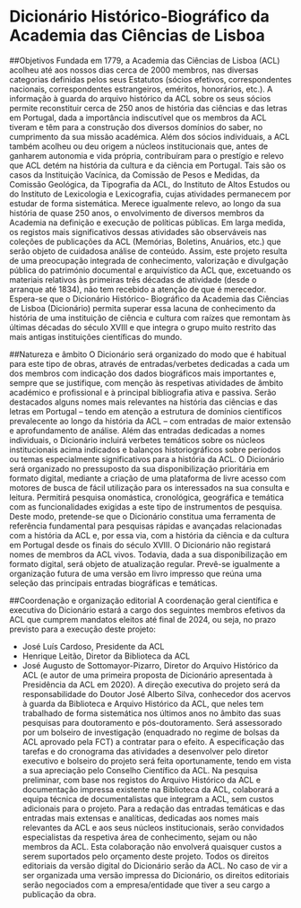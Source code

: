 # Dicionário Histórico-Biográfico da Academia das Ciências de Lisboa

##Objetivos
Fundada em 1779, a Academia das Ciências de Lisboa (ACL) acolheu até aos nossos dias cerca de 2000 membros, nas diversas categorias definidas pelos seus Estatutos (sócios efetivos, correspondentes nacionais, correspondentes estrangeiros, eméritos, honorários, etc.). A informação à guarda do arquivo histórico da ACL sobre os seus sócios permite reconstituir cerca de 250 anos de história das ciências e das letras em Portugal, dada a importância indiscutível que os membros da ACL tiveram e têm para a construção dos diversos domínios do saber, no cumprimento da sua missão académica. Além dos sócios individuais, a ACL também acolheu ou deu origem a núcleos institucionais que, antes de ganharem autonomia e vida própria, contribuíram para o prestígio e relevo que ACL detém na história da cultura e da ciência em Portugal. Tais são os casos da Instituição Vacínica, da Comissão de Pesos e Medidas, da Comissão Geológica, da Tipografia da ACL, do Instituto de Altos Estudos ou do Instituto de Lexicologia e Lexicografia, cujas atividades permanecem por estudar de forma sistemática. Merece igualmente relevo, ao longo da sua história de quase 250 anos, o envolvimento de diversos membros da Academia na definição e execução de políticas públicas. Em larga medida, os registos mais significativos dessas atividades são observáveis nas coleções de publicações da ACL (Memórias, Boletins, Anuários, etc.) que serão objeto de cuidadosa análise de conteúdo.
Assim, este projeto resulta de uma preocupação integrada de conhecimento, valorização e divulgação pública do património documental e arquivístico da ACL que, excetuando os materiais relativos às primeiras três décadas de atividade (desde o arranque até 1834), não tem recebido a atenção de que é merecedor. Espera-se que o Dicionário Histórico- Biográfico da Academia das Ciências de Lisboa (Dicionário) permita superar essa lacuna de conhecimento da história de uma instituição de ciência e cultura com raízes que remontam às últimas décadas do século XVIII e que integra o grupo muito restrito das mais antigas instituições científicas do mundo.

##Natureza e âmbito
O Dicionário será organizado do modo que é habitual para este tipo de obras, através de entradas/verbetes dedicadas a cada um dos membros com indicação dos dados biográficos mais importantes e, sempre que se justifique, com menção às respetivas atividades de âmbito académico e profissional e à principal bibliografia ativa e passiva. Serão destacados alguns nomes mais relevantes na história das ciências e das letras em Portugal – tendo em atenção a estrutura de domínios científicos prevalecente ao longo da história da ACL – com entradas de maior extensão e aprofundamento de análise.
Além das entradas dedicadas a nomes individuais, o Dicionário incluirá verbetes temáticos sobre os núcleos institucionais acima indicados e balanços historiográficos sobre períodos ou temas especialmente significativos para a história da ACL.
O Dicionário será organizado no pressuposto da sua disponibilização prioritária em formato digital, mediante a criação de uma plataforma de livre acesso com motores de busca de fácil utilização para os interessados na sua consulta e leitura. Permitirá pesquisa onomástica, cronológica, geográfica e temática com as funcionalidades exigidas a este tipo de instrumentos de pesquisa. Deste modo, pretende-se que o Dicionário constitua uma ferramenta de referência fundamental para pesquisas rápidas e avançadas relacionadas com a história da ACL e, por essa via, com a história da ciência e da cultura em Portugal desde os finais do século XVIII.
O Dicionário não registará nomes de membros da ACL vivos. Todavia, dada a sua disponibilização em formato digital, será objeto de atualização regular.
Prevê-se igualmente a organização futura de uma versão em livro impresso que reúna uma seleção das principais entradas biográficas e temáticas.

##Coordenação e organização editorial
A coordenação geral científica e executiva do Dicionário estará a cargo dos seguintes membros efetivos da ACL que cumprem mandatos eleitos até final de 2024, ou seja, no prazo previsto para a execução deste projeto:
- José Luís Cardoso, Presidente da ACL
- Henrique Leitão, Diretor da Biblioteca da ACL
- José Augusto de Sottomayor-Pizarro, Diretor do Arquivo Histórico da ACL (e autor de uma primeira proposta de Dicionário apresentada à Presidência da ACL em 2020).
A direção executiva do projeto será da responsabilidade do Doutor José Alberto Silva, conhecedor dos acervos à guarda da Biblioteca e Arquivo Histórico da ACL, que neles tem trabalhado de forma sistemática nos últimos anos no âmbito das suas pesquisas para doutoramento e pós-doutoramento. Será assessorado por um bolseiro de investigação (enquadrado no regime de bolsas da ACL aprovado pela FCT) a contratar para o efeito.
A especificação das tarefas e do cronograma das atividades a desenvolver pelo diretor executivo e bolseiro do projeto será feita oportunamente, tendo em vista a sua apreciação
pelo Conselho Científico da ACL.
Na pesquisa preliminar, com base nos registos do Arquivo Histórico da ACL e documentação impressa existente na Biblioteca da ACL, colaborará a equipa técnica de
documentalistas que integram a ACL, sem custos adicionais para o projeto.
Para a redação das entradas temáticas e das entradas mais extensas e analíticas, dedicadas aos nomes mais relevantes da ACL e aos seus núcleos institucionais, serão convidados especialistas da respetiva área de conhecimento, sejam ou não membros da ACL. Esta colaboração não envolverá quaisquer custos a serem suportados pelo orçamento deste projeto.
Todos os direitos editoriais da versão digital do Dicionário serão da ACL. No caso de vir a ser organizada uma versão impressa do Dicionário, os direitos editoriais serão negociados com a empresa/entidade que tiver a seu cargo a publicação da obra.
